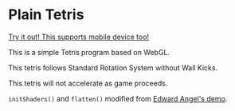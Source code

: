 # Plain Tetris

[Try it out! This supports mobile device too!](https://whatss7.github.io/PlainTetris/)

This is a simple Tetris program based on WebGL.

This tetris follows Standard Rotation System without Wall Kicks.

This tetris will not accelerate as game proceeds.

`initShaders()` and `flatten()` modified from [Edward Angel's demo](https://www.cs.unm.edu/~angel/WebGL/). 

